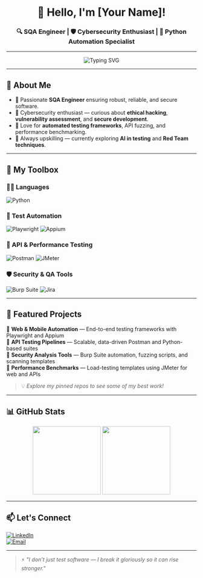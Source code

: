 <h1 align="center">👋 Hello, I'm [Your Name]!</h1>
<h3 align="center">🔍 SQA Engineer | 🛡️ Cybersecurity Enthusiast | 🐍 Python Automation Specialist</h3>

---

<p align="center">
  <img src="https://readme-typing-svg.demolab.com?font=Fira+Code&duration=3000&pause=1000&center=true&vCenter=true&multiline=true&width=600&height=100&lines=Passionate+about+breaking+software...+to+make+it+better!;Automation+%7C+Security+%7C+Performance+Testing+%7C+Bug+Hunter" alt="Typing SVG" />
</p>

---

## 🚀 About Me

- 🎯 Passionate **SQA Engineer** ensuring robust, reliable, and secure software.
- 🔐 Cybersecurity enthusiast — curious about **ethical hacking**, **vulnerability assessment**, and **secure development**.
- 🧪 Love for **automated testing frameworks**, API fuzzing, and performance benchmarking.
- 🧠 Always upskilling — currently exploring **AI in testing** and **Red Team techniques**.

---

## 🧰 My Toolbox

### 👨‍💻 Languages
![Python](https://img.shields.io/badge/Python-3670A0?style=for-the-badge&logo=python&logoColor=white)

### 🤖 Test Automation
![Playwright](https://img.shields.io/badge/Playwright-2EAD33?style=for-the-badge&logo=playwright&logoColor=white)
![Appium](https://img.shields.io/badge/Appium-000000?style=for-the-badge&logo=appium&logoColor=white)

### 📡 API & Performance Testing
![Postman](https://img.shields.io/badge/Postman-FF6C37?style=for-the-badge&logo=postman&logoColor=white)
![JMeter](https://img.shields.io/badge/Apache_JMeter-D22128?style=for-the-badge&logo=apache&logoColor=white)

### 🛡️ Security & QA Tools
![Burp Suite](https://img.shields.io/badge/Burp_Suite-FE7C3F?style=for-the-badge&logo=burpsuite&logoColor=white)
![Jira](https://img.shields.io/badge/Jira-0052CC?style=for-the-badge&logo=jira&logoColor=white)

---

## 📁 Featured Projects

🔹 **Web & Mobile Automation** — End-to-end testing frameworks with Playwright and Appium  
🔹 **API Testing Pipelines** — Scalable, data-driven Postman and Python-based suites  
🔹 **Security Analysis Tools** — Burp Suite automation, fuzzing scripts, and scanning templates  
🔹 **Performance Benchmarks** — Load-testing templates using JMeter for web and APIs  

> 💡 *Explore my pinned repos to see some of my best work!*

---

## 📊 GitHub Stats

<p align="center">
  <img src="https://github-readme-stats.vercel.app/api?username=yourusername&show_icons=true&theme=radical" height="180"/>
  <img src="https://github-readme-stats.vercel.app/api/top-langs/?username=yourusername&layout=compact&theme=radical" height="180"/>
</p>

---

## 📫 Let's Connect

[![LinkedIn](https://img.shields.io/badge/-LinkedIn-blue?style=flat-square&logo=linkedin)](https://linkedin.com/in/yourprofile)  
[![Email](https://img.shields.io/badge/-Email-red?style=flat-square&logo=gmail&logoColor=white)](mailto:your.email@example.com)

---

> ⚡ *"I don’t just test software — I break it gloriously so it can rise stronger."*

